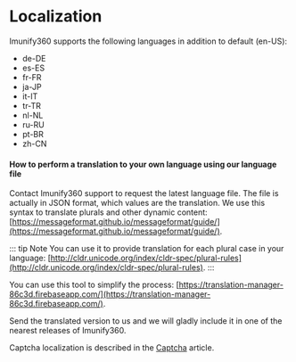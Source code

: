 # Localization


Imunify360 supports the following languages in addition to default (<span class="notranslate">en-US</span>):

<div class="notranslate">

* de-DE
* es-ES
* fr-FR
* ja-JP
* it-IT
* tr-TR
* nl-NL
* ru-RU
* pt-BR
* zh-CN

</div>

#### How to perform a translation to your own language using our language file


Contact Imunify360 support to request the latest language file.
The file is actually in JSON format, which values are the translation.
We use this syntax to translate plurals and other dynamic content:
[https://messageformat.github.io/messageformat/guide/](https://messageformat.github.io/messageformat/guide/).


::: tip Note
You can use it to provide translation for each plural case in your language: [http://cldr.unicode.org/index/cldr-spec/plural-rules](http://cldr.unicode.org/index/cldr-spec/plural-rules).
:::

You can use this tool to simplify the process: [https://translation-manager-86c3d.firebaseapp.com/](https://translation-manager-86c3d.firebaseapp.com/).

Send the translated version to us and we will gladly include it in one of the nearest releases of Imunify360.

Captcha localization is described in the [Captcha](/webshield/#captcha) article.

